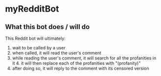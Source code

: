 # myRedditBot

## What this bot does / will do
This Reddit bot will ultimately:
1. wait to be called by a user
2. when called, it will read the user's comment
3. while reading the user's comment, it will search for all the profanities in it
4. it will then replace each of the profanities with "(profanity)" 
5. after doing so, it will reply to the comment with its censored version
